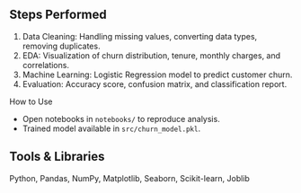 
## Steps Performed
1. Data Cleaning: Handling missing values, converting data types, removing duplicates.
2. EDA: Visualization of churn distribution, tenure, monthly charges, and correlations.
3. Machine Learning: Logistic Regression model to predict customer churn.
4. Evaluation: Accuracy score, confusion matrix, and classification report.

 How to Use
- Open notebooks in `notebooks/` to reproduce analysis.
- Trained model available in `src/churn_model.pkl`.

## Tools & Libraries
Python, Pandas, NumPy, Matplotlib, Seaborn, Scikit-learn, Joblib
